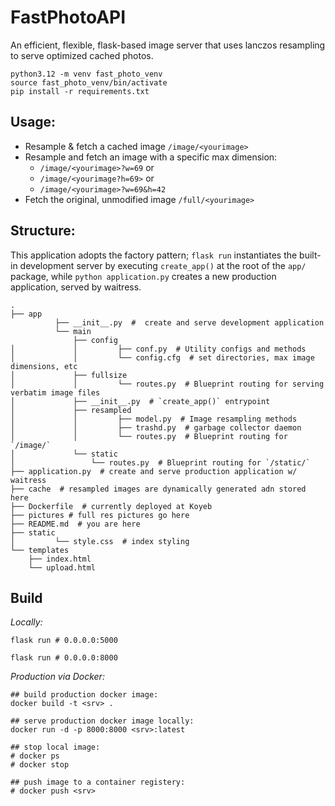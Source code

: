 # FastPhotoAPI

An efficient, flexible, flask-based image server that uses lanczos resampling to serve optimized cached photos.

```shell
python3.12 -m venv fast_photo_venv
source fast_photo_venv/bin/activate
pip install -r requirements.txt
```


## Usage:
- Resample & fetch a cached image `/image/<yourimage>`
- Resample and fetch an image with a specific max dimension:
  - `/image/<yourimage>?w=69` or
  - `/image/<yourimage?h=69>` or
  - `/image/<yourimage>?w=69&h=42`
- Fetch the original, unmodified image `/full/<yourimage>`

## Structure:

This application adopts the factory pattern; `flask run` instantiates the built-in development server by executing `create_app()` at the root of the `app/` package, while `python application.py` creates a new production application, served by waitress. 


```shell
.
├── app
          ├── __init__.py  #  create and serve development application
          └── main
              ├── config
│             │         ├── conf.py  # Utility configs and methods 
│             │         └── config.cfg  # set directories, max image dimensions, etc
│             ├── fullsize
│             │         └── routes.py  # Blueprint routing for serving verbatim image files 
│             ├── __init__.py  # `create_app()` entrypoint
│             ├── resampled
│             │         ├── model.py  # Image resampling methods
│             │         ├── trashd.py  # garbage collector daemon 
│             │         └── routes.py  # Blueprint routing for `/image/`  
│             └── static
│                 └── routes.py  # Blueprint routing for `/static/` 
├── application.py  # create and serve production application w/ waitress
├── cache  # resampled images are dynamically generated adn stored here 
├── Dockerfile  # currently deployed at Koyeb  
├── pictures # full res pictures go here
├── README.md  # you are here
├── static
│         └── style.css  # index styling
└── templates
    ├── index.html  
    └── upload.html
```

## Build

*Locally:*
```dev server:
flask run # 0.0.0.0:5000
```
```waitress server:
flask run # 0.0.0.0:8000
```

*Production via Docker:*
```shell
## build production docker image:
docker build -t <srv> .

## serve production docker image locally:
docker run -d -p 8000:8000 <srv>:latest

## stop local image:
# docker ps
# docker stop 

## push image to a container registery: 
# docker push <srv>
```
